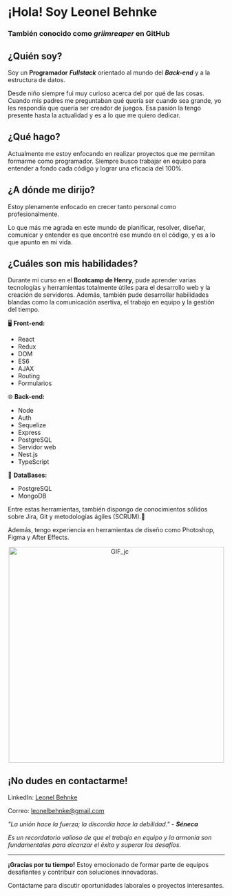 # **¡Hola! Soy Leonel Behnke**
### También conocido como _griimreaper_ en GitHub

## **¿Quién soy?**
Soy un **Programador** ***Fullstack*** orientado al mundo del ***Back-end*** y a la estructura de datos.

Desde niño siempre fui muy curioso acerca del por qué de las cosas. Cuando mis padres me preguntaban qué quería ser cuando sea grande, yo les respondía que quería ser creador de juegos. Esa pasión la tengo presente hasta la actualidad y es a lo que me quiero dedicar.

## **¿Qué hago?**
Actualmente me estoy enfocando en realizar proyectos que me permitan formarme como programador. Siempre busco trabajar en equipo para entender a fondo cada código y lograr una eficacia del 100%.

## **¿A dónde me dirijo?**
Estoy plenamente enfocado en crecer tanto personal como profesionalmente.

Lo que más me agrada en este mundo de planificar, resolver, diseñar, comunicar y entender es que encontré ese mundo en el código, y es a lo que apunto en mi vida.

## **¿Cuáles son mis habilidades?**
Durante mi curso en el **Bootcamp de Henry**, pude aprender varias tecnologías y herramientas totalmente útiles para el desarrollo web y la creación de servidores. Además, también pude desarrollar habilidades blandas como la comunicación asertiva, el trabajo en equipo y la gestión del tiempo.

🖥️ **Front-end:** 
  - React
  - Redux
  - DOM
  - ES6
  - AJAX
  - Routing
  - Formularios


🌐 **Back-end:** 
  - Node
  - Auth
  - Sequelize
  - Express
  - PostgreSQL
  - Servidor web
  - Nest.js
  - TypeScript


📂 **DataBases:**
  - PostgreSQL
  - MongoDB


Entre estas herramientas, también dispongo de conocimientos sólidos sobre Jira, Git y metodologías ágiles (SCRUM).:rugby_football:

Además, tengo experiencia en herramientas de diseño como Photoshop, Figma y After Effects.

<p align="center">
  <img src="https://78.media.tumblr.com/69b74540b716c22f78bacdff91f02bf2/tumblr_inline_p80m8wJkm61r4kz8i_540.gif" alt="GIF_jc" width="500"/>
</p>

## ¡No dudes en contactarme!

LinkedIn: [Leonel Behnke](https://www.linkedin.com/in/leonelbehnkedev/)

Correo: [leonelbehnke@gmail.com](mailto:leonelbehnke@gmail.com)

*"La unión hace la fuerza; la discordia hace la debilidad."* - ***Séneca***

*Es un recordatorio valioso de que el trabajo en equipo y la armonía son fundamentales para alcanzar el éxito y superar los desafíos.*

---

**¡Gracias por tu tiempo!** Estoy emocionado de formar parte de equipos desafiantes y contribuir con soluciones innovadoras. 

Contáctame para discutir oportunidades laborales o proyectos interesantes.

